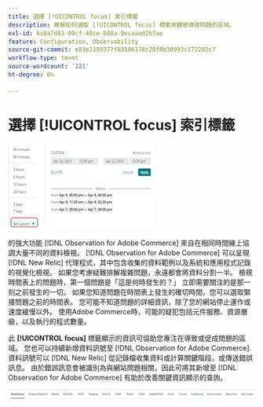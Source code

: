 ```yaml
---
title: 選擇 [!UICONTROL focus] 索引標籤
description: 瞭解如何選取 [!UICONTROL focus] 標籤來觀察導致問題的區域。
exl-id: 6c0a7d81-09cf-49ce-888a-9ecaaad2b7ae
feature: Configuration, Observability
source-git-commit: e83e2359377f03506178c28f8b30993c172282c7
workflow-type: tm+mt
source-wordcount: '221'
ht-degree: 0%

---
```


# 選擇 [!UICONTROL focus] 索引標籤

![選擇焦點標籤](../../assets/tools/observation-for-adobe-commerce/choosing-the-focus-tabs-1.jpg)

的強大功能 [!DNL Observation for Adobe Commerce] 來自在相同時間線上協調大量不同的資料檢視。 [!DNL Observation for Adobe Commerce] 可以呈現 [!DNL New Relic] 代理程式，其中包含收集的資料範例以及系統和應用程式記錄的視覺化檢視。 如果您考慮疑難排解複雜問題，永遠都會將資料分割一半。 檢視時間表上的問題時，第一個問題是「這是何時發生的？」 立即需要關注的是那一刻之前發生的一切。 如果您知道問題在時間表上發生的確切時間，您可以選取緊接問題之前的時間表。 您可能不知道問題的詳細資訊，除了您的網站停止運作或速度緩慢以外。 使用Adobe Commerce時，可能的疑犯包括元件服務、資源層級，以及執行的程式數量。

此 **[!UICONTROL focus]** 標籤顯示的資訊可協助您專注在導致或促成問題的區域。 您也可以持續新增資料訊號至 [!DNL Observation for Adobe Commerce]. 資料訊號可以 [!DNL New Relic] 從記錄檔收集資料或計算關鍵階段，或傳送錯誤訊息。 由於錯誤訊息會被識別為與網站問題相關，因此可將其新增至 [!DNL Observation for Adobe Commerce] 有助於改善關鍵資訊顯示的查詢。

![選擇焦點標籤](../../assets/tools/observation-for-adobe-commerce/choosing-the-focus-tabs-2.jpeg)
